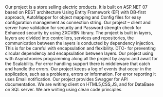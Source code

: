 Our project is a store selling electric products.
It is built on ASP.NET 07 based on REST architecture 
Using Entity Framework (EF) with DB-first approach, AutoMapper for object mapping and Config files for easy configuration management as connection string.
Our project – client and server have validation for security and Password strength check for Enhanced security by using ZXCVBN library.
The project is built in layers, layers are divided into controllers, services and repositories, the communication between the layers is conducted by dependency injection. This is for be careful with encapsulation and flexibility.
DTO- for preventing circular dependency and encapsulation between layers.
Our project using with Asynchronies programming along all the project by async and await  for the Scalability.
For error handling support there is middleware that catch and handle the errors.
Our project keeps a log of events that occur in the application, such as a problems, errors or information.
For error reporting it uses Email notification.
Our project provides Swagger for API documentation.
We are writing client on HTML5,CSS,JS, and for DataBase on SQL server.
We are writing using clean code principles.
